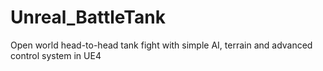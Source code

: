 # Unreal_BattleTank
Open world head-to-head tank fight with simple AI, terrain and advanced control system in UE4
